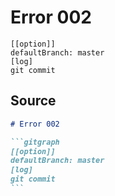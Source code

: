 # Error 002

```gitgraph
[[option]]
defaultBranch: master
[log]
git commit
```


## Source

````md
# Error 002

```gitgraph
[[option]]
defaultBranch: master
[log]
git commit
```
````
